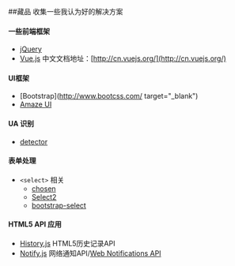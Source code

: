 ##藏品
收集一些我认为好的解决方案

#### 一些前端框架
* [jQuery](http://jquery.com/)
* [Vue.js](https://github.com/vuejs/vue/) 中文文档地址：[http://cn.vuejs.org/](http://cn.vuejs.org/)

#### UI框架
* [Bootstrap](http://www.bootcss.com/ target="_blank")
* [Amaze UI](http://amazeui.org/)

#### UA 识别
* [detector](https://github.com/hotoo/detector)

#### 表单处理
* `<select>` 相关
  * [chosen](https://github.com/harvesthq/chosen)
  * [Select2](https://github.com/select2/select2)
  * [bootstrap-select](https://github.com/silviomoreto/bootstrap-select)

#### HTML5 API 应用
* [History.js](https://github.com/browserstate/history.js) HTML5历史记录API
* [Notify.js](https://github.com/alexgibson/notify.js) 网络通知API/[Web Notifications API](https://www.w3.org/TR/notifications/)

